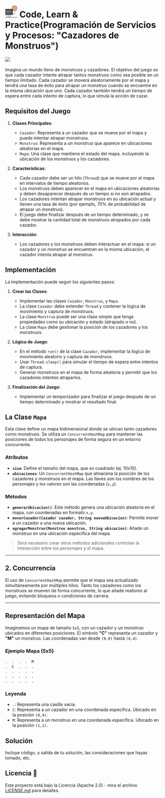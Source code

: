 # <img src=../../../../images/computer.png width="40"> Code, Learn & Practice(Programación de Servicios y Procesos: "Cazadores de Monstruos")

<img src="https://i.ytimg.com/vi/t-tfbMcZ8Hc/maxresdefault.jpg" width="300px">

Imagina un mundo lleno de monstruos y cazadores. El objetivo del juego es que cada cazador intente atrapar tantos monstruos como sea posible en un tiempo limitado. Cada cazador se moverá aleatoriamente por el mapa y tendrá una tasa de éxito para atrapar un monstruo cuando se encuentre en la misma ubicación que uno. Cada cazador también tendrá un tiempo de espera entre cada intento de captura, lo que simula la acción de cazar.

## Requisitos del Juego

1. **Clases Principales**:
   - `Cazador`: Representa a un cazador que se mueve por el mapa y puede intentar atrapar monstruos.
   - `Monstruo`: Representa a un monstruo que aparece en ubicaciones aleatorias en el mapa.
   - `Mapa`: Una clase que mantiene el estado del mapa, incluyendo la ubicación de los monstruos y los cazadores.

2. **Características**:
   - Cada cazador debe ser un hilo (`Thread`) que se mueve por el mapa en intervalos de tiempo aleatorios.
   - Los monstruos deben aparecer en el mapa en ubicaciones aleatorias y deben desaparecer después de un tiempo si no son atrapados.
   - Los cazadores intentan atrapar monstruos en su ubicación actual y tienen una tasa de éxito (por ejemplo, 70% de probabilidad de atrapar un monstruo).
   - El juego debe finalizar después de un tiempo determinado, y se debe mostrar la cantidad total de monstruos atrapados por cada cazador.

3. **Interacción**:
   - Los cazadores y los monstruos deben interactuar en el mapa: si un cazador y un monstruo se encuentran en la misma ubicación, el cazador intenta atrapar al monstruo.

## Implementación

La implementación puede seguir los siguientes pasos:

1. **Crear las Clases**:
   - Implementar las clases `Cazador`, `Monstruo`, y `Mapa`.
   - La clase `Cazador` debe extender `Thread` y contener la lógica de movimiento y captura de monstruos.
   - La clase `Monstruo` puede ser una clase simple que tenga propiedades como su ubicación y estado (atrapado o no).
   - La clase `Mapa` debe gestionar la posición de los cazadores y los monstruos.

2. **Lógica de Juego**:
   - En el método `run()` de la clase `Cazador`, implementar la lógica de movimiento aleatorio y captura de monstruos.
   - Usar `Thread.sleep()` para simular el tiempo de espera entre intentos de captura.
   - Generar monstruos en el mapa de forma aleatoria y permitir que los cazadores intenten atraparlos.

3. **Finalización del Juego**:
   - Implementar un temporizador para finalizar el juego después de un tiempo determinado y mostrar el resultado final.


## La Clase `Mapa`

Esta clase define un mapa bidimensional donde se ubican tanto cazadores como monstruos. Se utiliza un `ConcurrentHashMap` para mantener las posiciones de todos los personajes de forma segura en un entorno concurrente.

### Atributos

- **`size`**: Define el tamaño del mapa, que es cuadrado (ej: 10x10).
- **`ubicaciones`**: Un `ConcurrentHashMap` que almacena la posición de los cazadores y monstruos en el mapa. Las llaves son los nombres de los personajes y los valores son las coordenadas (`x,y`).

### Métodos

- **`generarUbicacion()`**: Este método genera una ubicación aleatoria en el mapa, con coordenadas en formato `x,y`.
- **`moverCazador(Cazador cazador, String nuevaUbicacion)`**: Permite mover a un cazador a una nueva ubicación.
- **`agregarMonstruo(Monstruo monstruo, String ubicacion)`**: Añade un monstruo en una ubicación específica del mapa.

> Será necesario crear otros métodos adicionales controlan la interacción entre los personajes y el mapa.

---

## 2. Concurrencia

El uso de `ConcurrentHashMap` permite que el mapa sea actualizado simultáneamente por múltiples hilos. Tanto los cazadores como los monstruos se mueven de forma concurrente, lo que añade realismo al juego, evitando bloqueos o condiciones de carrera.

---

## Representación del Mapa

Imaginemos un mapa de tamaño `5x5`, con un cazador y un monstruo ubicados en diferentes posiciones. El símbolo **"C"** representa un cazador y **"M"** un monstruo. Las coordenadas van desde `(0,0)` hasta `(4,4)`.

### Ejemplo Mapa (5x5)

```plaintext
.  .  .  .  M
.  C  .  .  .
.  .  .  .  .
.  .  .  .  .
.  .  .  .  .
```

### Leyenda

- `.`: Representa una casilla vacía.
- `C`: Representa a un cazador en una coordenada específica. Ubicado en la posición `(0,4)`.
- `M`: Representa a un monstruo en una coordenada específica. Ubicado en la posición `(1,1)`.

## Solución

Incluye código, y salida de tu solución, las consideraciones que hayas tomado, etc.

## Licencia 📄

Este proyecto está bajo la Licencia (Apache 2.0) - mira el archivo [LICENSE.md]([../../../LICENSE.md](https://github.com/jpexposito/code-learn-practice/blob/main/LICENSE)) para detalles.
